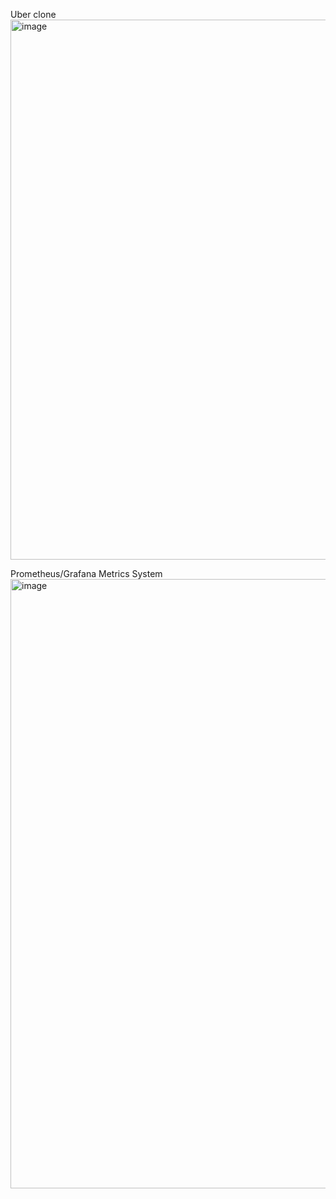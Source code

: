 Uber clone
<img width="897" height="864" alt="image" src="https://github.com/user-attachments/assets/09f11963-3361-4837-b323-531692b45b2c" />

Prometheus/Grafana Metrics System
<img width="954" height="975" alt="image" src="https://github.com/user-attachments/assets/e71cd48e-589b-4bb1-8088-0f632550b2a5" />

